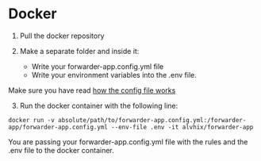 # Docker

1. Pull the docker repository

2. Make a separate folder and inside it:
   - Write your forwarder-app.config.yml file
   - Write your environment variables into the .env file.

Make sure you have read [how the config file works](https://github.com/Alvhix/ForwarderApp/blob/main/README.md)

3. Run the docker container with the following line:

```
docker run -v absolute/path/to/forwarder-app.config.yml:/forwarder-app/forwarder-app.config.yml --env-file .env -it alvhix/forwarder-app
```

You are passing your forwarder-app.config.yml file with the rules and the .env file to the docker container.
